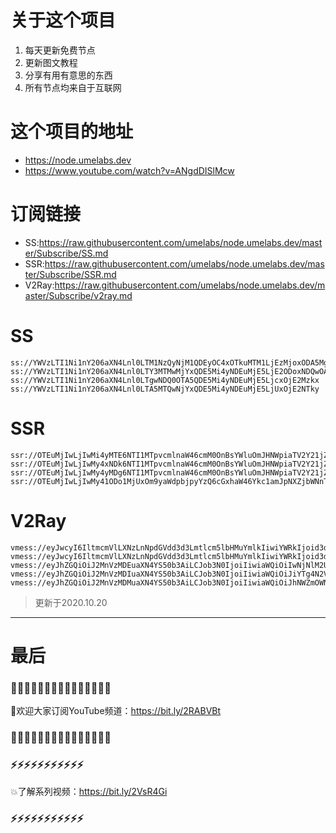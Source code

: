 # 关于这个项目
1. 每天更新免费节点
2. 更新图文教程
3. 分享有用有意思的东西
4. 所有节点均来自于互联网

# 这个项目的地址

* https://node.umelabs.dev
* https://www.youtube.com/watch?v=ANgdDISlMcw

# 订阅链接

* SS:https://raw.githubusercontent.com/umelabs/node.umelabs.dev/master/Subscribe/SS.md
* SSR:https://raw.githubusercontent.com/umelabs/node.umelabs.dev/master/Subscribe/SSR.md
* V2Ray:https://raw.githubusercontent.com/umelabs/node.umelabs.dev/master/Subscribe/v2ray.md



# SS

```http
ss://YWVzLTI1Ni1nY206aXN4Lnl0LTM1NzQyNjM1QDEyOC4xOTkuMTM1LjEzMjoxODA5Mg==
ss://YWVzLTI1Ni1nY206aXN4Lnl0LTY3MTMwMjYxQDE5Mi4yNDEuMjE5LjE2ODoxNDQwOA==
ss://YWVzLTI1Ni1nY206aXN4Lnl0LTgwNDQ0OTA5QDE5Mi4yNDEuMjE5LjcxOjE2Mzkx
ss://YWVzLTI1Ni1nY206aXN4Lnl0LTA5MTQwNjYxQDE5Mi4yNDEuMjE5LjUxOjE2NTky
```

# SSR

```http
ssr://OTEuMjIwLjIwMi4yMTE6NTI1MTpvcmlnaW46cmM0OnBsYWluOmJHNWpiaTV2Y21jZ04zUmwvP29iZnNwYXJhbT0mcmVtYXJrcz01clNiNXAySjU1LTJRUSZncm91cD1URzVqYmk1dmNtYw
ssr://OTEuMjIwLjIwMy4xNDk6NTI1MTpvcmlnaW46cmM0OnBsYWluOmJHNWpiaTV2Y21jZ04zUmwvP29iZnNwYXJhbT0mcmVtYXJrcz01clNiNXAySjU1LTJRZyZncm91cD1URzVqYmk1dmNtYw
ssr://OTEuMjIwLjIwMy4yMDg6NTI1MTpvcmlnaW46cmM0OnBsYWluOmJHNWpiaTV2Y21jZ04zUmwvP29iZnNwYXJhbT0mcmVtYXJrcz01clNiNXAySjU1LTJRdyZncm91cD1URzVqYmk1dmNtYw
ssr://OTEuMjIwLjIwMy41ODo1MjUxOm9yaWdpbjpyYzQ6cGxhaW46Ykc1amJpNXZjbWNnTjNSbC8_b2Jmc3BhcmFtPSZyZW1hcmtzPTVyU2I1cDJKNTUtMlJBJmdyb3VwPVRHNWpiaTV2Y21j
```

# V2Ray

```http
vmess://eyJwcyI6IltmcmVlLXNzLnNpdGVdd3d3Lmtlcm5lbHMuYmlkIiwiYWRkIjoid3d3Lmtlcm5lbHMuYmlkIiwicG9ydCI6IjQ0MyIsImlkIjoiNjU0ODFhNDYtNjUwMC1lYzhlLTk4MjgtODk0MjBmYjhhZGExIiwiYWlkIjoiMCIsIm5ldCI6IndzIiwidHlwZSI6Im5vbmUiLCJob3N0IjoiL3dzIiwidGxzIjoidGxzIn0=
vmess://eyJwcyI6IltmcmVlLXNzLnNpdGVdd3d3Lmtlcm5lbHMuYmlkIiwiYWRkIjoid3d3Lmtlcm5lbHMuYmlkIiwicG9ydCI6IjgwIiwiaWQiOiJkYmJjZmM3OC0xZmQwLWY1MmMtNmE2My04ZGU3ZGZkZjE1ZjYiLCJhaWQiOiIwIiwibmV0Ijoid3MiLCJ0eXBlIjoibm9uZSIsImhvc3QiOiIvd3MiLCJ0bHMiOiJub25lIn0=
vmess://eyJhZGQiOiJ2MnVzMDEuaXN4YS50b3AiLCJob3N0IjoiIiwiaWQiOiIwNjNlM2U5YS0yYWZlLTQ3MTgtYjQzNC03MjVjNTkzNzNkNzUiLCJuZXQiOiJ3cyIsInBhdGgiOiJcL3JheSIsInBvcnQiOiI0NDMiLCJwcyI6ImlzeC55dC0wMSIsInRscyI6InRscyIsInYiOjIsImFpZCI6MCwidHlwZSI6Im5vbmUifQo=
vmess://eyJhZGQiOiJ2MnVzMDIuaXN4YS50b3AiLCJob3N0IjoiIiwiaWQiOiJiYTg4N2VkMC05MmJiLTQyYWEtOTYzYi0xMzdhNDE1YTAzYzAiLCJuZXQiOiJ3cyIsInBhdGgiOiJcL3JheSIsInBvcnQiOiI0NDMiLCJwcyI6ImlzeC55dC0wMiIsInRscyI6InRscyIsInYiOjIsImFpZCI6MCwidHlwZSI6Im5vbmUifQo=
vmess://eyJhZGQiOiJ2MnVzMDMuaXN4YS50b3AiLCJob3N0IjoiIiwiaWQiOiJhNWZmOWNmMi0yYjBkLTRmYzUtODc1ZC1lYmU1NDg3MjFmNmIiLCJuZXQiOiJ3cyIsInBhdGgiOiJcL3JheSIsInBvcnQiOiI0NDMiLCJwcyI6ImlzeC55dC0wMyIsInRscyI6InRscyIsInYiOjIsImFpZCI6MCwidHlwZSI6Im5vbmUifQo=
```



> 更新于2020.10.20

---

# 最后
### 🌸🌸🌸🌸🌸🌸🌸🌸🌸🌸🌸🌸🌸🌸🌸

👏欢迎大家订阅YouTube频道：https://bit.ly/2RABVBt

### 🌸🌸🌸🌸🌸🌸🌸🌸🌸🌸🌸🌸🌸🌸🌸



### ⚡️⚡️⚡️⚡️⚡️⚡️⚡️⚡️⚡️⚡️⚡️

💥了解系列视频：https://bit.ly/2VsR4Gi

### ⚡️⚡️⚡️⚡️⚡️⚡️⚡️⚡️⚡️⚡️⚡️